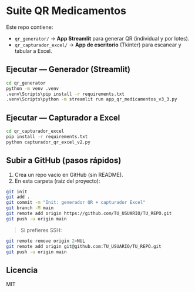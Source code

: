 # Suite QR Medicamentos

Este repo contiene:
- `qr_generator/` → **App Streamlit** para generar QR (individual y por lotes).
- `qr_capturador_excel/` → **App de escritorio** (Tkinter) para escanear y tabular a Excel.

## Ejecutar — Generador (Streamlit)
```bash
cd qr_generator
python -m venv .venv
.venv\Scripts\pip install -r requirements.txt
.venv\Scripts\python -m streamlit run app_qr_medicamentos_v3_3.py
```

## Ejecutar — Capturador a Excel
```bash
cd qr_capturador_excel
pip install -r requirements.txt
python capturador_qr_excel_v2.py
```

## Subir a GitHub (pasos rápidos)

1. Crea un repo vacío en GitHub (sin README).
2. En esta carpeta (raíz del proyecto):
```bash
git init
git add .
git commit -m "Init: generador QR + capturador Excel"
git branch -M main
git remote add origin https://github.com/TU_USUARIO/TU_REPO.git
git push -u origin main
```

> Si prefieres SSH:
```bash
git remote remove origin 2>NUL
git remote add origin git@github.com:TU_USUARIO/TU_REPO.git
git push -u origin main
```

## Licencia
MIT
